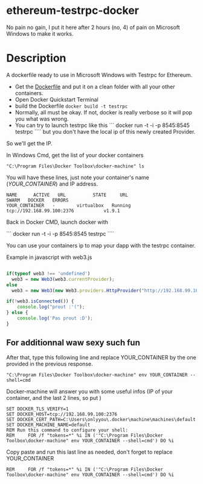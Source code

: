 # ethereum-testrpc-docker
No pain no gain, I put it here after 2 hours (no,  4) of pain on Microsoft Windows to make it works.

# Description 
A dockerfile ready to use in Microsoft Windows with Testrpc for Ethereum.

* Get the [Dockerfile](dockerfile) and put it on a clean folder with all your other containers.
* Open Docker Quickstart Terminal
* build the Dockerfile ``` docker build -t testrpc ``` 
* Normally, all must be okay. If not, docker is really verbose so it will pop you what was wrong.
* You can try to launch testrpc like this ``` docker run -t -i -p 8545:8545 testrpc ````  but you don't have the local ip of this newly created Provider.

So we'll get the IP.

In Windows Cmd, get the list of your docker containers

```` 
"C:\Program Files\Docker Toolbox\docker-machine" ls
````

You will have these lines, just note your container's name (_YOUR_CONTAINER_) and IP address.

````
NAME      ACTIVE   URL          STATE     URL                         SWARM   DOCKER   ERRORS
YOUR_CONTAINER   -        virtualbox   Running   tcp://192.168.99.100:2376           v1.9.1
````

Back in Docker CMD, launch docker with 

``` docker run -t -i -p 8545:8545 testrpc ````  

You can use your containers ip to map your dapp with the testrpc container.


Example in javascript with web3.js

````javascript

if(typeof web3 !== 'undefined')
  web3 = new Web3(web3.currentProvider);
else
  web3 = new Web3(new Web3.providers.HttpProvider("http://192.168.99.100:8545"));

if(!web3.isConnected()) {
	console.log("prout :'(");
} else {
	console.log('Pas prout :D');
}
````

## For additionnal waw sexy such fun 

After that, type this following line and replace YOUR_CONTAINER by the one provided in the previous response.

```` 
"C:\Program Files\Docker Toolbox\docker-machine" env YOUR_CONTAINER --shell=cmd
````

Docker-machine will answer you with some useful infos (IP of your container, and the last 2 lines, so put )

```` 
SET DOCKER_TLS_VERIFY=1
SET DOCKER_HOST=tcp://192.168.99.100:2376
SET DOCKER_CERT_PATH=C:\Users\onlyyou\.docker\machine\machines\default
SET DOCKER_MACHINE_NAME=default
REM Run this command to configure your shell:
REM     FOR /f "tokens=*" %i IN ('"C:\Program Files\Docker Toolbox\docker-machine" env YOUR_CONTAINER --shell=cmd') DO %i 
````

Copy paste and run this last line as needed, don't forget to replace YOUR_CONTAINER

````
REM     FOR /f "tokens=*" %i IN ('"C:\Program Files\Docker Toolbox\docker-machine" env YOUR_CONTAINER --shell=cmd') DO %i 
````

